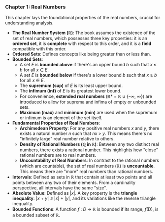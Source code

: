 
### Chapter 1: Real Numbers

This chapter lays the foundational properties of the real numbers, crucial for understanding analysis.

*   **The Real Number System (ℝ)**: The book assumes the existence of the set of real numbers, which possesses three key properties: it is an **ordered set**, it is **complete** with respect to this order, and it is a **field** compatible with this order.
*   **Ordered Sets**: Defines concepts like being greater than or less than.
*   **Bounded Sets**:
    *   A set *E* is **bounded above** if there's an upper bound *b* such that *x* ≤ *b* for all *x* ∈ *E*.
    *   A set *E* is **bounded below** if there's a lower bound *b* such that *x* ≥ *b* for all *x* ∈ *E*.
    *   The **supremum (sup)** of *E* is its least upper bound.
    *   The **infimum (inf)** of *E* is its greatest lower bound.
    *   For convenience, **extended real numbers** (ℝ\* = ℝ ∪ {-∞, ∞}) are introduced to allow for suprema and infima of empty or unbounded sets.
    *   **Maximum (max)** and **minimum (min)** are used when the supremum or infimum is an element of the set itself.
*   **Fundamental Properties of Real Numbers**:
    *   **Archimedean Property**: For any positive real numbers *x* and *y*, there exists a natural number *n* such that *nx* > *y*. This means there's no "infinitely large" real number relative to others.
    *   **Density of Rational Numbers (ℚ in ℝ)**: Between any two distinct real numbers, there exists a rational number. This highlights how "close" rational numbers are to real numbers.
    *   **Uncountability of Real Numbers**: In contrast to the rational numbers (which are countable), the set of real numbers (ℝ) is **uncountable**. This means there are "more" real numbers than rational numbers.
*   **Intervals**: Defined as sets in ℝ that contain at least two points and all points between any two of their elements. From a cardinality perspective, all intervals have the same "size".
*   **Absolute Value**: Defined as |*x*|. A key property is the **triangle inequality**: |*x* + *y*| ≤ |*x*| + |*y*|, and its variations like the reverse triangle inequality.
*   **Bounded Functions**: A function *f* : *D* → ℝ is bounded if its range, *f*(D), is a bounded subset of ℝ.

